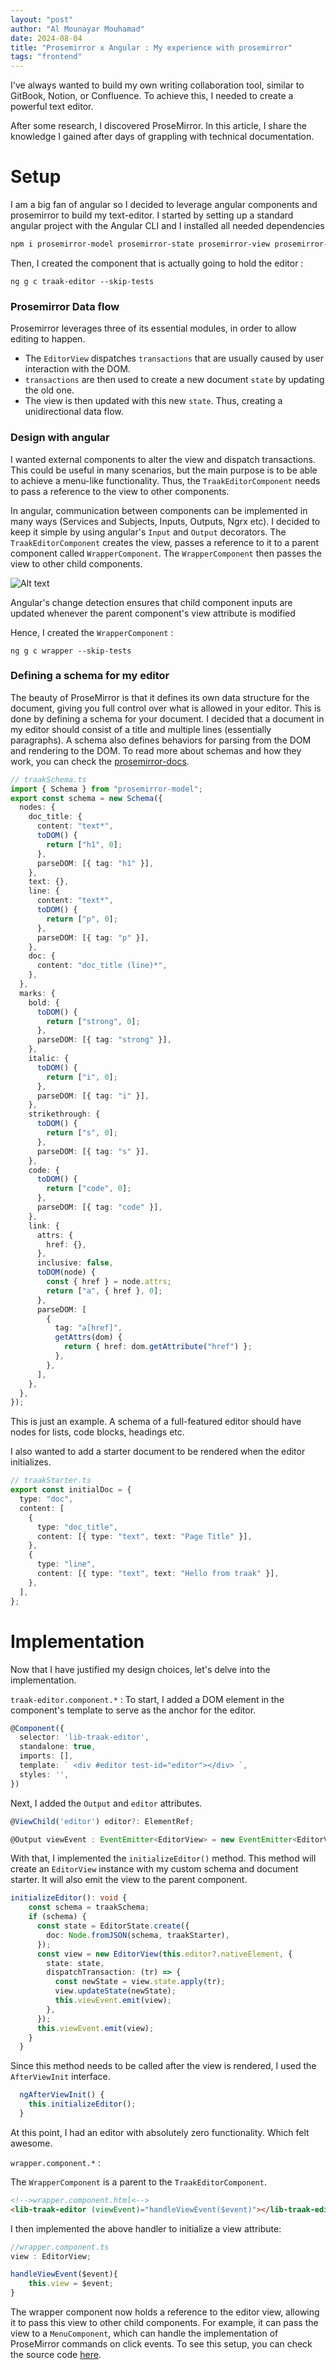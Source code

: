 ```yaml
---
layout: "post"
author: "Al Mounayar Mouhamad"
date: 2024-08-04
title: "Prosemirror x Angular : My experience with prosemirror"
tags: "frontend"
---
```


I've always wanted to build my own writing collaboration tool, similar to GitBook, Notion, or Confluence. To achieve this, I needed to create a powerful text editor.

After some research, I discovered ProseMirror. In this article, I share the knowledge I gained after days of grappling with technical documentation.

# Setup

I am a big fan of angular so I decided to leverage angular components and prosemirror to build my text-editor.
I started by setting up a standard angular project with the Angular CLI and I installed all needed dependencies

```sh
npm i prosemirror-model prosemirror-state prosemirror-view prosemirror-test-builder
```

Then, I created the component that is actually going to hold the editor :

```
ng g c traak-editor --skip-tests
```

### Prosemirror Data flow

Prosemirror leverages three of its essential modules, in order to allow editing to happen.

- The `EditorView` dispatches `transactions` that are usually caused by user interaction with the DOM.
- `transactions` are then used to create a new document `state` by updating the old one.
- The view is then updated with this new `state`. Thus, creating a unidirectional data flow.

### Design with angular

I wanted external components to alter the view and dispatch transactions. This could be useful in many scenarios, but the main purpose is to be able to achieve a menu-like functionality.
Thus, the `TraakEditorComponent` needs to pass a reference to the view to other components.

In angular, communication between components can be implemented in many ways (Services and Subjects, Inputs, Outputs, Ngrx etc). I decided to keep it simple by using angular's `Input` and `Output` decorators.
The `TraakEditorComponent` creates the view, passes a reference to it to a parent component called `WrapperComponent`. The `WrapperComponent` then passes the view to other child components.

![Alt text](../../../assets/components.svg)

Angular's change detection ensures that child component inputs are updated whenever the parent component's view attribute is modified

Hence, I created the `WrapperComponent` :

```shell
ng g c wrapper --skip-tests
```

### Defining a schema for my editor

The beauty of ProseMirror is that it defines its own data structure for the document, giving you full control over what is allowed in your editor. This is done by defining a schema for your document.
I decided that a document in my editor should consist of a title and multiple lines (essentially paragraphs). A schema also defines behaviors for parsing from the DOM and rendering to the DOM. To read more about schemas and how they work, you can check the [prosemirror-docs](https://prosemirror.net/docs/guide/).

```ts
// traakSchema.ts
import { Schema } from "prosemirror-model";
export const schema = new Schema({
  nodes: {
    doc_title: {
      content: "text*",
      toDOM() {
        return ["h1", 0];
      },
      parseDOM: [{ tag: "h1" }],
    },
    text: {},
    line: {
      content: "text*",
      toDOM() {
        return ["p", 0];
      },
      parseDOM: [{ tag: "p" }],
    },
    doc: {
      content: "doc_title (line)*",
    },
  },
  marks: {
    bold: {
      toDOM() {
        return ["strong", 0];
      },
      parseDOM: [{ tag: "strong" }],
    },
    italic: {
      toDOM() {
        return ["i", 0];
      },
      parseDOM: [{ tag: "i" }],
    },
    strikethrough: {
      toDOM() {
        return ["s", 0];
      },
      parseDOM: [{ tag: "s" }],
    },
    code: {
      toDOM() {
        return ["code", 0];
      },
      parseDOM: [{ tag: "code" }],
    },
    link: {
      attrs: {
        href: {},
      },
      inclusive: false,
      toDOM(node) {
        const { href } = node.attrs;
        return ["a", { href }, 0];
      },
      parseDOM: [
        {
          tag: "a[href]",
          getAttrs(dom) {
            return { href: dom.getAttribute("href") };
          },
        },
      ],
    },
  },
});
```

This is just an example. A schema of a full-featured editor should have nodes for lists, code blocks, headings etc.

I also wanted to add a starter document to be rendered when the editor initializes.

```ts
// traakStarter.ts
export const initialDoc = {
  type: "doc",
  content: [
    {
      type: "doc_title",
      content: [{ type: "text", text: "Page Title" }],
    },
    {
      type: "line",
      content: [{ type: "text", text: "Hello from traak" }],
    },
  ],
};
```

# Implementation

Now that I have justified my design choices, let's delve into the implementation.

`traak-editor.component.*` :
To start, I added a DOM element in the component's template to serve as the anchor for the editor.

```typescript
@Component({
  selector: 'lib-traak-editor',
  standalone: true,
  imports: [],
  template: ` <div #editor test-id="editor"></div> `,
  styles: '',
})
```

Next, I added the `Output` and `editor` attributes.

```ts
@ViewChild('editor') editor?: ElementRef;

@Output viewEvent : EventEmitter<EditorView> = new EventEmitter<EditorView>();
```

With that, I implemented the `initializeEditor()` method. This method will create an `EditorView` instance with my custom schema and document starter. It will also emit the view to the parent component.

```ts
initializeEditor(): void {
    const schema = traakSchema;
    if (schema) {
      const state = EditorState.create({
        doc: Node.fromJSON(schema, traakStarter),
      });
      const view = new EditorView(this.editor?.nativeElement, {
        state: state,
        dispatchTransaction: (tr) => {
          const newState = view.state.apply(tr);
          view.updateState(newState);
          this.viewEvent.emit(view);
        },
      });
      this.viewEvent.emit(view);
    }
  }
```

Since this method needs to be called after the view is rendered, I used the `AfterViewInit` interface.

```ts
  ngAfterViewInit() {
    this.initializeEditor();
  }
```

At this point, I had an editor with absolutely zero functionality. Which felt awesome.

`wrapper.component.*` :

The `WrapperComponent` is a parent to the `TraakEditorComponent`.

```html
<!-->wrapper.component.html<-->
<lib-traak-editor (viewEvent)="handleViewEvent($event)"></lib-traak-editor>
```

I then implemented the above handler to initialize a view attribute:

```ts
//wrapper.component.ts
view : EditorView;

handleViewEvent($event){
    this.view = $event;
}
```

The wrapper component now holds a reference to the editor view, allowing it to pass this view to other child components. For example, it can pass the view to a `MenuComponent`, which can handle the implementation of ProseMirror commands on click events.
To see this setup, you can check the source code [here](https://github.com/mouhamadalmounayar/traak).
